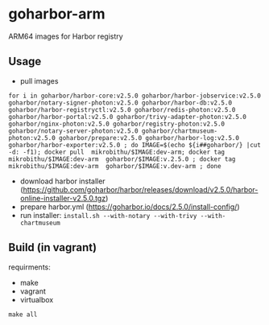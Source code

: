 # goharbor-arm
ARM64 images for Harbor registry

## Usage

- pull images
```
for i in goharbor/harbor-core:v2.5.0 goharbor/harbor-jobservice:v2.5.0 goharbor/notary-signer-photon:v2.5.0 goharbor/harbor-db:v2.5.0 goharbor/harbor-registryctl:v2.5.0 goharbor/redis-photon:v2.5.0 goharbor/harbor-portal:v2.5.0 goharbor/trivy-adapter-photon:v2.5.0 goharbor/nginx-photon:v2.5.0 goharbor/registry-photon:v2.5.0 goharbor/notary-server-photon:v2.5.0 goharbor/chartmuseum-photon:v2.5.0 goharbor/prepare:v2.5.0 goharbor/harbor-log:v2.5.0 goharbor/harbor-exporter:v2.5.0 ; do IMAGE=$(echo ${i##goharbor/} |cut -d: -f1); docker pull  mikrobithu/$IMAGE:dev-arm; docker tag mikrobithu/$IMAGE:dev-arm  goharbor/$IMAGE:v.2.5.0 ; docker tag mikrobithu/$IMAGE:dev-arm  goharbor/$IMAGE:v.dev-arm ; done
```

- download harbor installer (https://github.com/goharbor/harbor/releases/download/v2.5.0/harbor-online-installer-v2.5.0.tgz)
- prepare harbor.yml (https://goharbor.io/docs/2.5.0/install-config/)
- run installer: `install.sh --with-notary --with-trivy --with-chartmuseum`

## Build (in vagrant)

requirments:
- make
- vagrant
- virtualbox

`make all`
